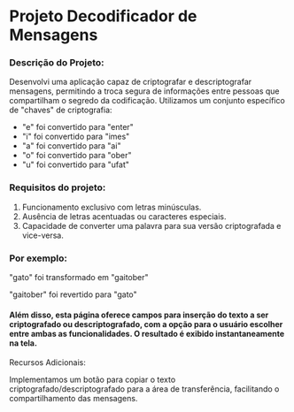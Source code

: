 # Projeto Decodificador de Mensagens

<h3>Descrição do Projeto:</h3>

<p>Desenvolvi uma aplicação capaz de criptografar e descriptografar mensagens, permitindo a troca segura de informações entre pessoas que compartilham o segredo da codificação.
Utilizamos um conjunto específico de "chaves" de criptografia:</p>

<ul>
 <li>"e" foi convertido para "enter"</li>
 <li>"i" foi convertido para "imes"</li>
 <li>"a" foi convertido para "ai"</li>
 <li>"o" foi convertido para "ober"</li>
 <li>"u" foi convertido para "ufat"</li>
 </ul>
 
<h3>Requisitos do projeto:</h3>
<ol>
 <li>Funcionamento exclusivo com letras minúsculas.</li>
 <li>Ausência de letras acentuadas ou caracteres especiais.</li>
 <li>Capacidade de converter uma palavra para sua versão criptografada e vice-versa.</li>
 </ol>
 
<h3>Por exemplo:</h3>

<p>"gato" foi transformado em "gaitober"</p>
<p>"gaitober" foi revertido para "gato"</p>

<h4>Além disso, esta página oferece campos para inserção do texto a ser criptografado ou descriptografado, com a opção para o usuário escolher entre ambas as funcionalidades. O resultado é exibido instantaneamente na tela.</h4>

<p>Recursos Adicionais:</p>

<p>Implementamos um botão para copiar o texto criptografado/descriptografado para a área de transferência, facilitando o compartilhamento das mensagens.</p>

